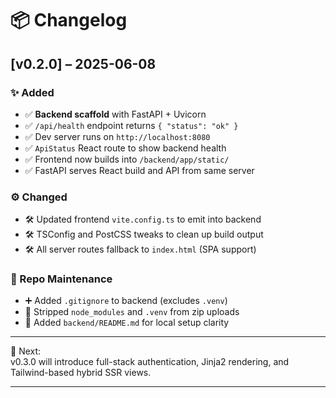 # 📦 Changelog

## [v0.2.0] – 2025-06-08

### ✨ Added

- ✅ **Backend scaffold** with FastAPI + Uvicorn
- ✅ `/api/health` endpoint returns `{ "status": "ok" }`
- ✅ Dev server runs on `http://localhost:8080`
- ✅ `ApiStatus` React route to show backend health
- ✅ Frontend now builds into `/backend/app/static/`
- ✅ FastAPI serves React build and API from same server

### ⚙️ Changed

- 🛠 Updated frontend `vite.config.ts` to emit into backend
- 🛠 TSConfig and PostCSS tweaks to clean up build output
- 🛠 All server routes fallback to `index.html` (SPA support)

### 📁 Repo Maintenance

- ➕ Added `.gitignore` to backend (excludes `.venv`)
- 🧹 Stripped `node_modules` and `.venv` from zip uploads
- 📄 Added `backend/README.md` for local setup clarity

---

🚧 Next:  
v0.3.0 will introduce full-stack authentication, Jinja2 rendering, and Tailwind-based hybrid SSR views.

---
